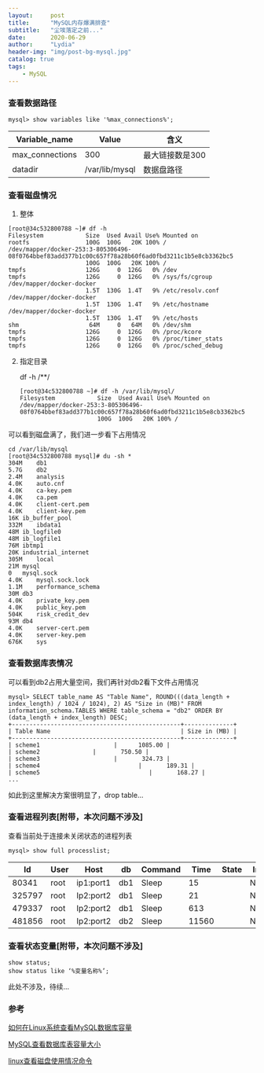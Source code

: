 ```yaml
---
layout:     post
title:      "MySQL内存爆满排查"
subtitle:   "尘埃落定之前..."
date:       2020-06-29
author:     "Lydia"
header-img: "img/post-bg-mysql.jpg"
catalog: true
tags:
    - MySQL
---
```


### 查看数据路径

```
mysql> show variables like '%max_connections%';
```

| Variable_name   | Value | 含义 |
|--|--|--|
| max_connections | 300   | 最大链接数是300 |
| datadir | /var/lib/mysql | 数据盘路径 |

### 查看磁盘情况

1. 整体

```
[root@34c532800788 ~]# df -h
Filesystem            Size  Used Avail Use% Mounted on
rootfs                100G  100G   20K 100% /
/dev/mapper/docker-253:3-805306496-08f0764bbef83add377b1c00c657f78a28b60f6ad0fbd3211c1b5e8cb3362bc5
                      100G  100G   20K 100% /
tmpfs                 126G     0  126G   0% /dev
tmpfs                 126G     0  126G   0% /sys/fs/cgroup
/dev/mapper/docker-docker
                      1.5T  130G  1.4T   9% /etc/resolv.conf
/dev/mapper/docker-docker
                      1.5T  130G  1.4T   9% /etc/hostname
/dev/mapper/docker-docker
                      1.5T  130G  1.4T   9% /etc/hosts
shm                    64M     0   64M   0% /dev/shm
tmpfs                 126G     0  126G   0% /proc/kcore
tmpfs                 126G     0  126G   0% /proc/timer_stats
tmpfs                 126G     0  126G   0% /proc/sched_debug
```

2. 指定目录

   df -h /**/

   ```
   [root@34c532800788 ~]# df -h /var/lib/mysql/
   Filesystem            Size  Used Avail Use% Mounted on
   /dev/mapper/docker-253:3-805306496-08f0764bbef83add377b1c00c657f78a28b60f6ad0fbd3211c1b5e8cb3362bc5
                         100G  100G   20K 100% /
   ```

可以看到磁盘满了，我们进一步看下占用情况

```
cd /var/lib/mysql
[root@34c532800788 mysql]# du -sh *
304M	db1
5.7G	db2
2.4M	analysis
4.0K	auto.cnf
4.0K	ca-key.pem
4.0K	ca.pem
4.0K	client-cert.pem
4.0K	client-key.pem
16K	ib_buffer_pool
332M	ibdata1
48M	ib_logfile0
48M	ib_logfile1
76M	ibtmp1
20K	industrial_internet
305M	local
21M	mysql
0	mysql.sock
4.0K	mysql.sock.lock
1.1M	performance_schema
30M	db3
4.0K	private_key.pem
4.0K	public_key.pem
504K	risk_credit_dev
93M	db4
4.0K	server-cert.pem
4.0K	server-key.pem
676K	sys
```

### 查看数据库表情况

可以看到db2占用大量空间，我们再针对db2看下文件占用情况

```
mysql> SELECT table_name AS "Table Name", ROUND(((data_length + index_length) / 1024 / 1024), 2) AS "Size in (MB)" FROM information_schema.TABLES WHERE table_schema = "db2" ORDER BY (data_length + index_length) DESC;
+------------------------------------------------+--------------+
| Table Name                                     | Size in (MB) |
+------------------------------------------------+--------------+
| scheme1                     |      1085.00 |
| scheme2               |       750.50 |
| scheme3                     |       324.73 |
| scheme4                            |       189.31 |
| scheme5                               |       168.27 |
...
```

如此到这里解决方案很明显了，drop table...

### 查看进程列表[附带，本次问题不涉及]

查看当前处于连接未关闭状态的进程列表

```
mysql> show full processlist;
```

| Id     | User | Host                 | db              | Command | Time  | State    | Info                  |
| --| --|--|--|--|--|--|--|
|  80341 | root | ip1:port1 | db1         | Sleep   |    15 |          | NULL                  |
| 325797 | root | Ip2:port2 | db1        | Sleep   |    21 |          | NULL                  |
| 479337 | root | Ip2:port2 | db1        | Sleep   |   613 |          | NULL                  |
| 481856 | root | Ip2:port2 | db2 | Sleep   | 11560 |          | NULL                  |

### 查看状态变量[附带，本次问题不涉及]

```
show status;
show status like ‘%变量名称%’;
```
此处不涉及，待续...

### 参考

[如何在Linux系统查看MySQL数据库容量](https://www.daehub.com/archives/5132.html)

[MySQL查看数据库表容量大小](https://blog.csdn.net/fdipzone/article/details/80144166)

[linux查看磁盘使用情况命令](https://blog.csdn.net/achenyuan/article/details/78674102)
